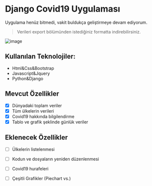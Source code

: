 # Django Covid19 Uygulaması
Uygulama henüz bitmedi, vakit buldukça geliştirmeye devam ediyorum. 

> Verileri export bölümünden istediğiniz formatta indirebilirsiniz.

![image](https://user-images.githubusercontent.com/47374969/81230248-cb614680-8ff9-11ea-8fa0-a3b12a4579dd.png)


## Kullanılan Teknolojiler:

 - Html&Css&Bootstrap
  - Javascript&Jquery
  - Python&Django

## Mevcut Özellikler

 - [x] Dünyadaki toplam veriler
 - [x] Tüm ülkelerin verileri
 - [x] Covid19 hakkında bilgilendirme
 - [x] Tablo ve grafik şeklinde günlük veriler 

 ## Eklenecek Özellikler
 

 - [ ] Ülkelerin listelenmesi
 - [ ] Kodun ve dosyaların yeniden düzenlenmesi
 - [ ] Covid19 hurafeleri
 - [ ] Çeşitli Grafikler (Piechart vs.)
 

